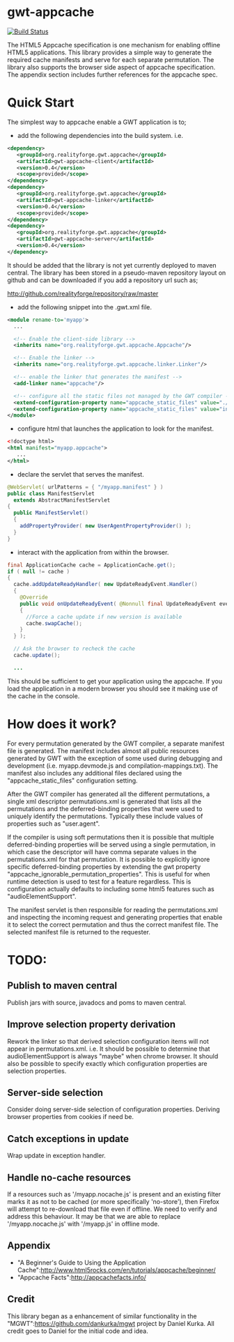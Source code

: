 gwt-appcache
============

[![Build Status](https://secure.travis-ci.org/realityforge/gwt-appcache.png?branch=master)](http://travis-ci.org/realityforge/gwt-appcache)

The HTML5 Appcache specification is one mechanism for enabling offline
HTML5 applications. This library provides a simple way to generate the
required cache manifests and serve for each separate permutation. The
library also supports the browser side aspect of appcache
specification. The appendix section includes further references for
the appcache spec.

Quick Start
===========

The simplest way to appcache enable a GWT application is to;

* add the following dependencies into the build system. i.e.

```xml
<dependency>
   <groupId>org.realityforge.gwt.appcache</groupId>
   <artifactId>gwt-appcache-client</artifactId>
   <version>0.4</version>
   <scope>provided</scope>
</dependency>
<dependency>
   <groupId>org.realityforge.gwt.appcache</groupId>
   <artifactId>gwt-appcache-linker</artifactId>
   <version>0.4</version>
   <scope>provided</scope>
</dependency>
<dependency>
   <groupId>org.realityforge.gwt.appcache</groupId>
   <artifactId>gwt-appcache-server</artifactId>
   <version>0.4</version>
</dependency>
```

It should be added that the library is not yet currently deployed
to maven central. The library has been stored in a pseudo-maven
repository layout on github and can be downloaded if you add a
repository url such as;

  http://github.com/realityforge/repository/raw/master

* add the following snippet into the .gwt.xml file.

```xml
<module rename-to='myapp'>
  ...

  <!-- Enable the client-side library -->
  <inherits name="org.realityforge.gwt.appcache.Appcache"/>

  <!-- Enable the linker -->
  <inherits name="org.realityforge.gwt.appcache.linker.Linker"/>

  <!-- enable the linker that generates the manifest -->
  <add-linker name="appcache"/>

  <!-- configure all the static files not managed by the GWT compiler -->
  <extend-configuration-property name="appcache_static_files" value="./"/>
  <extend-configuration-property name="appcache_static_files" value="index.html"/>
</module>
```

* configure html that launches the application to look for the manifest.

```xml
<!doctype html>
<html manifest="myapp.appcache">
   ...
</html>
```

* declare the servlet that serves the manifest.

```java
@WebServlet( urlPatterns = { "/myapp.manifest" } )
public class ManifestServlet
  extends AbstractManifestServlet
{
  public ManifestServlet()
  {
    addPropertyProvider( new UserAgentPropertyProvider() );
  }
}
```

* interact with the application from within the browser.

```java
final ApplicationCache cache = ApplicationCache.get();
if ( null != cache )
{
  cache.addUpdateReadyHandler( new UpdateReadyEvent.Handler()
  {
    @Override
    public void onUpdateReadyEvent( @Nonnull final UpdateReadyEvent event )
    {
      //Force a cache update if new version is available
      cache.swapCache();
    }
  } );

  // Ask the browser to recheck the cache
  cache.update();

  ...
```


This should be sufficient to get your application using the appcache. If you
load the application in a modern browser you should see it making use of the
cache in the console.

How does it work?
=================

For every permutation generated by the GWT compiler, a separate manifest file
is generated. The manifest includes almost all public resources generated by
GWT with the exception of some used during debugging and development (i.e.
myapp.devmode.js and compilation-mappings.txt). The manifest also includes
any additional files declared using the "appcache_static_files" configuration
setting.

After the GWT compiler has generated all the different permutations, a single
xml descriptor permutations.xml is generated that lists all the permutations
and the  deferred-binding properties that were used to uniquely identify the
permutations. Typically these include values of properties such as "user.agent".

If the compiler is using soft permutations then it is possible that multiple
deferred-binding properties will be served using a single permutation, in which
case the descriptor will have comma separate values in the permutations.xml for
that permutation. It is possible to explicitly ignore specific deferred-binding
properties by extending the gwt property "appcache_ignorable_permutation_properties".
This is useful for when runtime detection is used to test for a feature regardless.
This is configuration actually defaults to including some html5 features such as
"audioElementSupport".

The manifest servlet is then responsible for reading the permutations.xml and
inspecting the incoming request and generating properties that enable it to select
the correct permutation and thus the correct manifest file. The selected manifest
file is returned to the requester.

TODO:
=====

Publish to maven central
------------------------

Publish jars with source, javadocs and poms to maven central.

Improve selection property derivation
-------------------------------------

Rework the linker so that derived selection configuration items will not appear in
permutations.xml. i.e. It should be possible to determine that audioElementSupport
is always "maybe" when chrome browser. It should also be possible to specify exactly
which configuration properties are selection properties.

Server-side selection
---------------------

Consider doing server-side selection of configuration properties. Deriving browser
properties from cookies if need be.

Catch exceptions in update
--------------------------

Wrap update in exception handler.

Handle no-cache resources
-------------------------

If a resources such as '/myapp.nocache.js' is present and an existing filter marks
it as not to be cached (or more specifically 'no-store'), then Firefox will attempt
to re-download that file even if offline. We need to verify and address this behaviour.
It may be that we are able to replace '/myapp.nocache.js' with '/myapp.js' in offline
mode.

Appendix
--------

* "A Beginner's Guide to Using the Application Cache":http://www.html5rocks.com/en/tutorials/appcache/beginner/
* "Appcache Facts":http://appcachefacts.info/

Credit
------

This library began as a enhancement of similar functionality in the
"MGWT":https://github.com/dankurka/mgwt project by Daniel Kurka. All
credit goes to Daniel for the initial code and idea.

